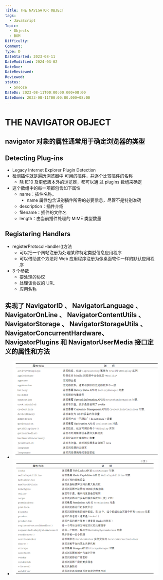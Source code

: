 ```yaml
---
Title: THE NAVIGATOR OBJECT
tags:
  - JavaScript
Topic:
  - Objects
  - BOM
Difficulty: 
Comment: 
Type: D
DateStarted: 2023-08-11
DateModified: 2024-03-02
DateDue: 
DateReviewed: 
Reviewed: 
status:
  - Snooze
DateDo: 2023-08-11T00:00:00.000+08:00
DateDone: 2023-08-11T00:00:00.000+08:00
---
```


# THE NAVIGATOR OBJECT

## navigator 对象的属性通常用于确定浏览器的类型

## Detecting Plug-ins 

- Legacy Internet Explorer Plugin Detection 
- 检测插件就是遍历浏览器中 可用的插件，并逐个比较插件的名称
  - 除 IE10 及更低版本外的浏览器，都可以通 过 plugins 数组来确定
- 这个数组中的每一项都包含如下属性
  - name：插件名称。
    - name 属性包含识别插件所需的必要信息，尽管不是特别准确
  - description：插件介绍
  - filename：插件的文件名
  - length：由当前插件处理的 MIME 类型数量

## Registering Handlers 

- registerProtocolHandler()方法
  - 可以把一个网站注册为处理某种特定类型信息应用程序
  - 可以借助这个方法将 Web 应用程序注册为像桌面软件一样的默认应用程序
- 3 个参数
  - 要处理的协议
  - 处理该协议的 URL
  - 应用名称

## 实现了 NavigatorID 、 NavigatorLanguage 、 NavigatorOnLine 、 NavigatorContentUtils 、 NavigatorStorage 、 NavigatorStorageUtils 、 NavigatorConcurrentHardware、NavigatorPlugins 和 NavigatorUserMedia 接口定义的属性和方法

- ![](z-Assets/1691737442874.png) 
- ![](z-Assets/1691737457348.png)
